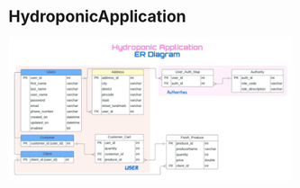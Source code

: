 # HydroponicApplication

<img src="https://github.com/im-niraj/HydroponicApplication/blob/main/HydroponicErDiagram.jpeg"/>

